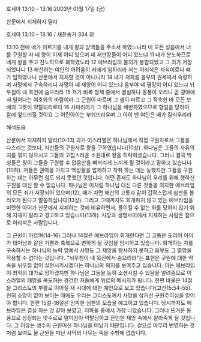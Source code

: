 호세아 13:10 - 13:16 
2003년 01월 17일 (금)

산문에서 지체하지 말라



호세아 13:10 - 13:16 / 새찬송가 334 장


13:10 전에 네가 이르기를 내게 왕과 방백들을 주소서 하였느니라 네 모든 성읍에서 너를 구원할 자 네 왕이 이제 어디 있으며 네 재판장들이 어디 있느냐 
11 내가 분노하므로 네게 왕을 주고 진노하므로 폐하였노라 
12 에브라임의 불의가 봉함되었고 그 죄가 저장되었나니 
13 해산하는 여인의 어려움이 저에게 임하리라 저는 어리석은 자식이로다 때가 임하였나니 산문에서 지체할 것이 아니니라 
14 내가 저희를 음부의 권세에서 속량하며 사망에서 구속하리니 사망아 네 재앙이 어디 있느냐 음부야 네 멸망이 어디 있느냐 뉘우침이 내 목전에 숨으리라 
15 저가 비록 형제 중에서 결실하나 동풍이 오리니 곧 광야에서 일어나는 여호와의 바람이라 그 근원이 마르며 그 샘이 마르고 그 적축한 바 모든 보배의 그릇이 약탈되리로다 16 사마리아가 그 하나님을 배반하였으므로 형벌을 당하여 칼에 엎드러질 것이요 그 어린아이는 부숴뜨리우며 그 아이 밴 여인은 배가 갈리우리라

해석도움





산문에서 지체하지 말라(10-13) 
과거 이스라엘은 하나님께서 직접 구원자로서 그들을 다스리는 것보다, 자신들의 구원자로 왕을 구하였습니다(10상). 하나님은 그들의 자유의지를 꺾지 않으시고 그들의 고집스러운 소원대로 왕을 허락하셨습니다. 그러나 결국 백성들은 왕이 그들을 구원할 수 없음만을 뼈저리게 느끼게 될 것이라고 말하고 있습니다(10하). 저들은 권력을 가지고 백성들을 압제하고 착취 하는 데는 능했지만 그들을 구원하는 데는 아무런 힘도 되지 못했던 것입니다. 어떤 존재도 하나님이 우리를 위해 행하신 구원을 대신 할 수 없습니다. 하나님은 이처럼 하나님 대신 다른 것들을 의지한 에브라임의 모든 죄가 저장되어 있으며(12), 때가 차면 해산의 고통과 같이 갑작스럽게 심판을 불러오게 된다고 말씀하십니다(13상). 그리고 그때까지도 회개하지 않고 있는 에브라임을 미련한 아이가 산문에서 지체하는 것에 비유하면서, 돌이킬 수 없는 화를 당하지 않기 위해 지체치 말라고 경고하고 있습니다(13하). 사망과 생명사이에서 지체하는 사람은 참으로 어리석은 사람입니다. 



그 근원이 마르며(14-16) 
그러나 14절은 에브라임이 회개한다면 그 고통은 도리어 아이가 태어남과 같은 기쁨과 축복으로 변하게 될 것임을 암시하고 있습니다. 회개하는 자를 구속하시는 하나님의 능력 앞에서 사망도 그 재앙을 행사하지 못하고 음부도 그 멸망을 작용할 수 없다는 것입니다. "뉘우침이 내 목전에서 숨으리라"는 표현은 구원에 대한 약속을 뉘우침 없이 실현시키시겠다는 하나님의 의지를 보여주고 있습니다. 이는 에브라임이 죄악의 대가로 망하겠지만 하나님은 그들을 능히 소생시킬 수 있음을 알려줌으로 이스라엘의 패망을 목도하는 경건한 자들에게 위로의 메시지가 됩니다. 한편 바울은 14절을 그리스도의 부활로 이어질 새 시대에 대한 예언으로 보고 있습니다(고전15:54-55). 전혀 소망이 없어 보이는 때에도 우리는 그리스도께서 사망을 삼키신 구원주이심을 믿어야 합니다. 한편 15절-16절은 임박한 심판의 모습을 예고하고 있습니다. 당시까지도 에브라임은 결실 하는 것 같아 보였고, 지파들 중에서 가장 나았습니다. 그러나 뜨거운 동풍으로 상징되는 앗수르로 말미암아 약탈당하고 잔인한 재앙 속에서 말라죽게 될 것입니다. 그 이유는 생수의 근원이신 하나님을 떠났기 때문입니다. 겉으로 아무리 번영하는 것처럼 보여도 물 근원을 떠난 사막의 나무는 죽을 수밖에 없습니다.